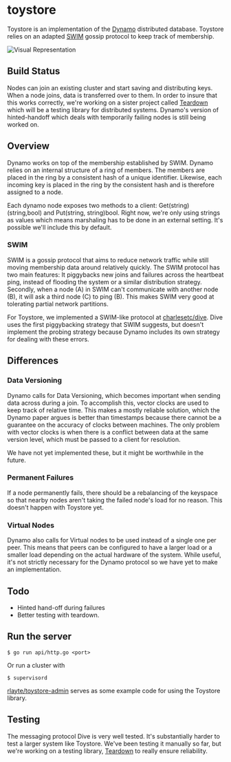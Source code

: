 # toystore

Toystore is an implementation of the [Dynamo](http://www.allthingsdistributed.com/files/amazon-dynamo-sosp2007.pdf) distributed database. Toystore relies on an adapted [SWIM](https://www.cs.cornell.edu/~asdas/research/dsn02-swim.pdf) gossip protocol to keep track of membership. 

![Visual Representation](http://www.charlesetc.com/images/toystore.png)

## Build Status

Nodes can join an existing cluster and start saving and distributing keys. When a node joins, data is transferred over to them. In order to insure that this works correctly, we're working on a sister project called [Teardown](http://github.com/rlayte/teardown) which will be a testing library for distributed systems. Dynamo's version of hinted-handoff which deals with temporarily failing nodes is still being worked on.

## Overview

Dynamo works on top of the membership established by SWIM. Dynamo relies on an internal structure of a ring of members. The members are placed in the ring by a consistent hash of a unique identifier. Likewise, each incoming key is placed in the ring by the consistent hash and is therefore assigned to a node. 

Each dynamo node exposes two methods to a client: Get(string)(string,bool) and Put(string, string)bool. Right now, we're only using strings as values which means marshaling has to be done in an external setting. It's possible we'll include this by default.


### SWIM

SWIM is a gossip protocol that aims to reduce network traffic while still moving membership data around relatively quickly. The SWIM protocol has two main features: It piggybacks new joins and failures across the heartbeat ping, instead of flooding the system or a similar distribution strategy. Secondly, when a node (A) in SWIM can't communicate with another node (B), it will ask a third node (C) to ping (B). This makes SWIM very good at tolerating partial network partitions. 

For Toystore, we implemented a SWIM-like protocol at [charlesetc/dive](http://github.com/Charlesetc/dive). Dive uses the first piggybacking strategy that SWIM suggests, but doesn't implement the probing strategy because Dynamo includes its own strategy for dealing with these errors. 

## Differences

### Data Versioning

Dynamo calls for Data Versioning, which becomes important when sending data across during a join. To accomplish this, vector clocks are used to keep track of relative time. This makes a mostly reliable solution, which the Dynamo paper argues is better than timestamps because there cannot be a guarantee on the accuracy of clocks between machines. The only problem with vector clocks is when there is a conflict between data at the same version level, which must be passed to a client for resolution.

We have not yet implemented these, but it might be worthwhile in the future.

### Permanent Failures

If a node permanently fails, there should be a rebalancing of the keyspace so that nearby nodes aren't taking the failed node's load for no reason. This doesn't happen with Toystore yet.

###  Virtual Nodes

Dynamo also calls for Virtual nodes to be used instead of a single one per peer. This means that peers can be configured to have a larger load or a smaller load depending on the actual hardware of the system. While useful, it's not strictly necessary for the Dynamo protocol so we have yet to make an implementation.

## Todo

* Hinted hand-off during failures
* Better testing with teardown.

## Run the server

    $ go run api/http.go <port>

Or run a cluster with

    $ supervisord

[rlayte/toystore-admin](http://github.com/rlayte/toystore-admin) serves as some example code for using the Toystore library.

## Testing

The messaging protocol Dive is very well tested. It's substantially harder to test a larger system like Toystore. We've been testing it manually so far, but we're working on a testing library, [Teardown](http://github.com/rlayte/teardown) to really ensure reliability. 
